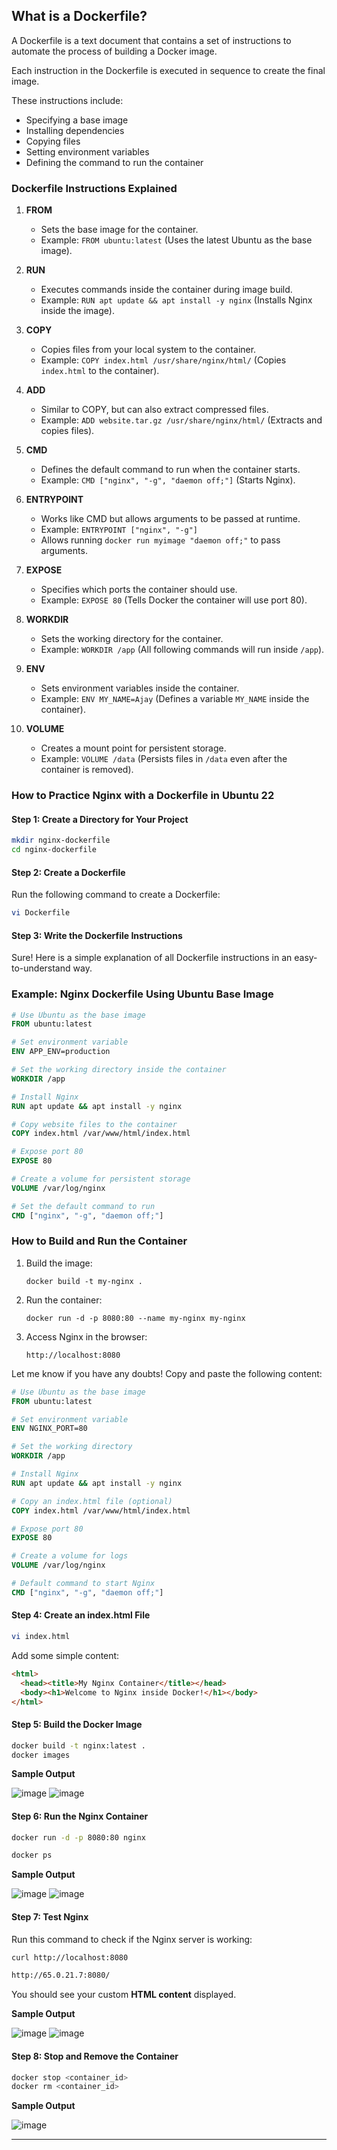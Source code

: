 ## What is a Dockerfile?

A Dockerfile is a text document that contains a set of instructions to automate the process of building a Docker image.  

Each instruction in the Dockerfile is executed in sequence to create the final image.  

These instructions include:
- Specifying a base image  
- Installing dependencies  
- Copying files  
- Setting environment variables  
- Defining the command to run the container

### **Dockerfile Instructions Explained**  

1. **FROM**  
   - Sets the base image for the container.  
   - Example: `FROM ubuntu:latest` (Uses the latest Ubuntu as the base image).  

2. **RUN**  
   - Executes commands inside the container during image build.  
   - Example: `RUN apt update && apt install -y nginx` (Installs Nginx inside the image).  

3. **COPY**  
   - Copies files from your local system to the container.  
   - Example: `COPY index.html /usr/share/nginx/html/` (Copies `index.html` to the container).  

4. **ADD**  
   - Similar to COPY, but can also extract compressed files.  
   - Example: `ADD website.tar.gz /usr/share/nginx/html/` (Extracts and copies files).  

5. **CMD**  
   - Defines the default command to run when the container starts.  
   - Example: `CMD ["nginx", "-g", "daemon off;"]` (Starts Nginx).  

6. **ENTRYPOINT**  
   - Works like CMD but allows arguments to be passed at runtime.  
   - Example: `ENTRYPOINT ["nginx", "-g"]`  
   - Allows running `docker run myimage "daemon off;"` to pass arguments.  

7. **EXPOSE**  
   - Specifies which ports the container should use.  
   - Example: `EXPOSE 80` (Tells Docker the container will use port 80).  

8. **WORKDIR**  
   - Sets the working directory for the container.  
   - Example: `WORKDIR /app` (All following commands will run inside `/app`).  

9. **ENV**  
   - Sets environment variables inside the container.  
   - Example: `ENV MY_NAME=Ajay` (Defines a variable `MY_NAME` inside the container).  

10. **VOLUME**  
    - Creates a mount point for persistent storage.  
    - Example: `VOLUME /data` (Persists files in `/data` even after the container is removed).    
  
### **How to Practice Nginx with a Dockerfile in Ubuntu 22**  
#### **Step 1: Create a Directory for Your Project**  
```sh
mkdir nginx-dockerfile
cd nginx-dockerfile
```

#### **Step 2: Create a Dockerfile**  
Run the following command to create a Dockerfile:  
```sh
vi Dockerfile
```

#### **Step 3: Write the Dockerfile Instructions** 
Sure! Here is a simple explanation of all Dockerfile instructions in an easy-to-understand way.  

### **Example: Nginx Dockerfile Using Ubuntu Base Image**  
```dockerfile
# Use Ubuntu as the base image
FROM ubuntu:latest

# Set environment variable
ENV APP_ENV=production

# Set the working directory inside the container
WORKDIR /app

# Install Nginx
RUN apt update && apt install -y nginx

# Copy website files to the container
COPY index.html /var/www/html/index.html

# Expose port 80
EXPOSE 80

# Create a volume for persistent storage
VOLUME /var/log/nginx

# Set the default command to run
CMD ["nginx", "-g", "daemon off;"]
```

### **How to Build and Run the Container**
1. Build the image:  
   ```
   docker build -t my-nginx .
   ```
2. Run the container:  
   ```
   docker run -d -p 8080:80 --name my-nginx my-nginx
   ```
3. Access Nginx in the browser:  
   ```
   http://localhost:8080
   ```

Let me know if you have any doubts!
Copy and paste the following content:  
```dockerfile
# Use Ubuntu as the base image
FROM ubuntu:latest

# Set environment variable
ENV NGINX_PORT=80

# Set the working directory
WORKDIR /app

# Install Nginx
RUN apt update && apt install -y nginx

# Copy an index.html file (optional)
COPY index.html /var/www/html/index.html

# Expose port 80
EXPOSE 80

# Create a volume for logs
VOLUME /var/log/nginx

# Default command to start Nginx
CMD ["nginx", "-g", "daemon off;"]
```

#### **Step 4: Create an index.html File**  
```sh
vi index.html
```
Add some simple content:  
```html
<html>
  <head><title>My Nginx Container</title></head>
  <body><h1>Welcome to Nginx inside Docker!</h1></body>
</html>
```

#### **Step 5: Build the Docker Image**  
```sh
docker build -t nginx:latest .
docker images
```
**Sample Output**

![image](https://github.com/user-attachments/assets/9fb3cdb6-8db7-4d2a-8bb7-940e000f4a0c)
![image](https://github.com/user-attachments/assets/aa398cdf-81ef-4a54-8b31-ad6a4cd2eb93)

#### **Step 6: Run the Nginx Container**  
```sh
docker run -d -p 8080:80 nginx
```
```sh
docker ps
```
**Sample Output**

![image](https://github.com/user-attachments/assets/bb5055d1-d0ff-4503-a7d1-0978e8ea8aab)
![image](https://github.com/user-attachments/assets/13f26e62-50cd-4085-af4d-69c35580b637)

#### **Step 7: Test Nginx**  
Run this command to check if the Nginx server is working:  
```sh
curl http://localhost:8080
```
```sh
http://65.0.21.7:8080/
```
You should see your custom **HTML content** displayed.

**Sample Output**

![image](https://github.com/user-attachments/assets/564ae338-447f-453b-9d11-a10c6c428458)
![image](https://github.com/user-attachments/assets/418ee4a7-2a57-4d29-8be5-11c8138f5baa)


#### **Step 8: Stop and Remove the Container**  
```sh
docker stop <container_id>
docker rm <container_id>
```
**Sample Output**

![image](https://github.com/user-attachments/assets/52d5b478-e902-4397-b34f-45c4c4e93f71)


---
